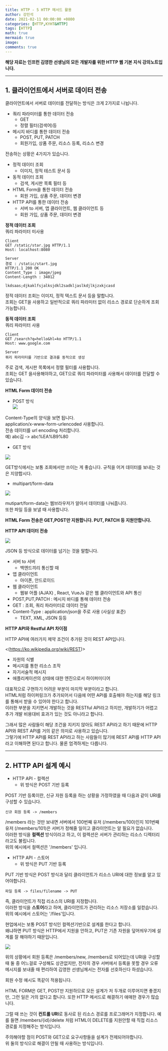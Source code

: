 ```yaml
---
title: HTTP - 5 HTTP 메서드 활용
author: 강민석
date: 2021-02-11 00:00:00 +0800
categories: [HTTP,KYHT&HTTP]
tags: [HTTP]
math: true
mermaid: true
image: 
comments: true
---
```


**해당 자료는 인프런 김영한 선생님의 모든 개발자를 위한 HTTP 웹 기본 지식 강의노트입니다.**

-----  

## **1. 클라이언트에서 서버로 데이터 전송** ##

클라이언트에서 서버로 데이터를 전달하는 방식은 크게 2가지로 나뉩니다.
- 쿼리 파라미터를 통한 데이터 전송
    + GET
    + 정렬 필터(검색어)등
- 메시지 바디를 통한 데이터 전송
    + POST, PUT, PATCH
    + 회원가입, 상품 주문, 리소스 등록, 리소스 변경

전송하는 상황은 4가지가 있습니다.
- 정적 데이터 조회
    + 이미지, 정적 테스트 문서 등
- 동적 데이터 조회
    + 검색, 게시판 목록 필터 등 
- HTML Form을 통한 데이터 전송
    + 회원 가입, 상품 주문, 데이터 변경
- HTTP API를 통한 데이터 전송
    + 서버 to 서버, 앱 클라이언트, 웹 클라이언트 등
    + 회원 가입, 상품 주문, 데이터 변경

**정적 데이터 조회**  
쿼리 파라미터 미사용
```console
Client
GET /static/star.jpg HTTP/1.1
Host: localhost:8080

Server
경로 : /static/start.jpg
HTTP/1.1 200 OK
Content_Type : image/jpeg
Content-Length : 34012

lkdsaas;djkaklfsjalksjdkl2sadkljaslkdjlkjzxkjcasd
```

정적 데이터 조회는 이미지, 정적 텍스트 문서 등을 말합니다.  
조회는 GET을 사용하고 일반적으로 쿼리 파라미터 없이 리소스 경로로 단순하게 조회 가능합니다.  

**동적 데이터 조회**  
쿼리 파라미터 사용

```console
Client
GET /search?q=hello&hl=ko HTTP/1.1
Host: www.google.com

Server
쿼리 파라미터를 기반으로 결과를 동적으로 생성
```

주로 검색, 게시판 목록에서 정렬 필터를 사용합니다.  
조회는 GET 을사용해야하고, GET으로 쿼리 파라미터를 사용해서 데이터를 전달할 수 있습니다.  

**HTML Form 데이터 전송**

- POST 방식  
![](/assets/img/sample/HTTP/kyh/C5/POST.JPG)  

Content-Type의 양식을 보면 됩니다.  
application/x-www-form-urlencoded 사용합니다.  
전송 데이터를 url encoding 처리합니다.  
예) abc김 -> abc%EA%B9%80  


- GET 방식

![](/assets/img/sample/HTTP/kyh/C5/GET.JPG)  

GET방식에서는 보통 조회에서만 쓰이는 게 좋습니다. 규칙을 어겨 데이터를 보내는 것은 지양합시다.  

- multipart/form-data

![](/assets/img/sample/HTTP/kyh/C5/form.JPG)  

mutipart/form-data는 웹브라우저가 알아서 데이터를 나눠줍니다.  
또한 파일 등을 보낼 때 사용합니다.  


**HTML Form 전송은 GET,POST만 지원합니다. PUT, PATCH 등 지원안합니다.**

**HTTP API 데이터 전송**

![](/assets/img/sample/HTTP/kyh/C5/API.JPG)  

JSON 등 방식으로 데이터를 넘기는 것을 말합니다.  
- 서버 to 서버
    + 백엔드끼리 통신할 때
- 앱 클라이언트
    + 아이폰, 안드로이드
- 웹 클라이언트
    + 웹뷰 어플 (AJAX) , React, VueJs 같은 웹 클라이언트와 API 통신
- POST,PUT,PATCH : 메시지 바디를 통해 데이터 전송
- GET : 조회, 쿼리 파라미터로 데이터 전달
- Content-Type : application/json을 주로 사용 (사실상 표준)
    + TEXT, XML, JSON 등등

**HTTP API와 Restful API 차이점**

HTTP API에 여러가지 제약 조건이 추가된 것이 REST API입니다.  

<(https://ko.wikipedia.org/wiki/REST)>  
- 자원의 식별
- 메시지를 통한 리소스 조작
- 자기서술적 메시지
- 애플리케이션의 상태에 대한 엔진으로서 하이퍼미디어

대표적으로 구현하기 어려운 부분이 마지막 부분이라고 합니다.  
HTML처럼 하이퍼링크가 추가되어서 다음에 어떤 API를 호출해야 하는지를 해당 링크를 통해서 받을 수 있어야 한다고 합니다.  
이러한 부분을 지키면서 개발하는 것을 RESTful API라고 하지만, 개발하기가 어렵고 추가 개발 비용대비 효과가 있는 것도 아니라고 합니다.  

그래서 많은 사람들이 해당 조건을 지키지 않아도 REST API라고 하기 때문에 HTTP API와 REST API를 거의 같은 의미로 사용하고 있습니다.  
그렇기에 HTTP API를 REST API라고 하는 사람들이 많기에 REST API를 HTTP API라고 이해하면 된다고 합니다. 물론 엄격하게는 다릅니다.  

-----  

## **2. HTTP API 설계 예시** ##  

- HTTP API - 컬렉션
    + 위 방식은 POST 기반 등록

POST 기반 등록이란, 신규 자원 등록을 하는 상황을 가정하였을 때 다음과 같이 URI를 구성할 수 있습니다.  
```console
신규 회원 등록 -> /members 
```
/members 라는 것만 보내면 서버에서 100번째 유저 (/members/100)인지 101번째 유저 (/members/101)은 서버가 정해줄 일이고 클라이언트는 알 필요가 없습니다.  
이러한 방식을 **컬렉션** 방식이라고 하고, 이 컬렉션은 서버가 관리하는 리소스 디렉터리라고도 불립니다.  
위의 예시에서 컬렉션은 '/members' 입니다.  




- HTTP API - 스토어
    + 위 방식은 PUT 기반 등록

PUT 기반 방식은 POST 방식과 달리 클라이언트가 리소스 URI에 대한 정보를 알고 있어야합니다.
```console
파일 등록 -> files/filename -> PUT
```
즉, 클라이언트가 직접 리소스의 URI를 지정합니다.  
이러한 방식을 **스토어**라고 하며, 클라이언트가 관리하는 리소스 저장소를 일컫습니다.  
위의 예시에서 스토어는 '/files'입니다.  

현업에서는 보통 POST 방식인 컬렉션기반으로 설계를 한다고 합니다.  
왜냐하면 PUT 방식은 HTTP에서 지원을 안하고, PUT은 기존 자원을 덮어씌우기에 설계를 잘 해야하기 때문입니다.  

![](/assets/img/sample/HTTP/kyh/C5/form2.JPG) 

위의 상황에서 회원 등록은 /members/new, /members로 되어있는데 URI을 구성할 때 둘 중 어느걸로 구성해도 상관없지만, 전자의 경우 서버에서 등록을 못할 경우 오류 메시지를 보내줄 때 편리하여 김영한 선생님께서는 전자를 선호하신다 하셨습니다.  

회원 수정 예시도 똑같이 적용됩니다.  



HTML FORM은 GET, POST만 지원하므로 모든 설계가 저 두개로 이루어지면 좋겠지만, 그런 일은 거의 없다고 합니다. 또한 HTTP 메서드로 해결하기 애매한 경우가 많습니다.  

그럴 때 쓰는 것이 **컨트롤 URI**로 동사로 된 리소스 경로를 프로그래머가 지정합니다.
예를 들면 /members/{id}/delete 처럼 HTML이 DELETE를 지원안할 때 직접 리소스 경로를 지정해주는 방식입니다.  

주의해야할 점이 POST와 GET으로 요구사항들을 설계가 전제되어야합니다.  
위 둘의 방식으로 해결이 안될 때 사용하는 방식입니다.  





